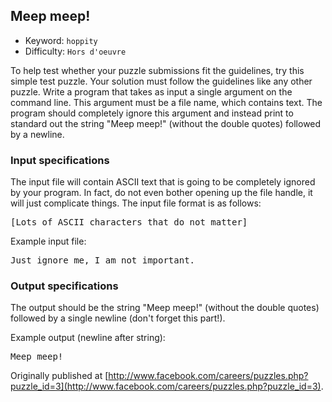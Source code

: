 ## Meep meep!

  * Keyword:     `hoppity`
  * Difficulty:  `Hors d'oeuvre`

To help test whether your puzzle submissions fit the guidelines, try this simple test puzzle. Your solution must follow the guidelines like any other puzzle. Write a program that takes as input a single argument on the command line. This argument must be a file name, which contains text. The program should completely ignore this argument and instead print to standard out the string "Meep meep!" (without the double quotes) followed by a newline.

### Input specifications

The input file will contain ASCII text that is going to be completely ignored by your program. In fact, do not even bother opening up the file handle, it will just complicate things. The input file format is as follows:

<pre>
[Lots of ASCII characters that do not matter]
</pre>

Example input file:

<pre>
Just ignore me, I am not important.
</pre>

### Output specifications

The output should be the string "Meep meep!" (without the double quotes) followed by a single newline (don't forget this part!).

Example output (newline after string):

<pre>
Meep meep!
</pre>

Originally published at [http://www.facebook.com/careers/puzzles.php?puzzle_id=3](http://www.facebook.com/careers/puzzles.php?puzzle_id=3).
